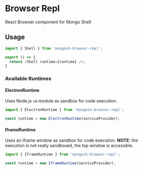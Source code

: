 # Browser Repl

React Browser component for Mongo Shell

## Usage

``` js
import { Shell } from 'mongosh-browser-repl';

export () => {
  return <Shell runtime={runtime} />;
}
```

### Available Runtimes

#### ElectronRuntime

Uses Node.js `vm` module as sandbox for code execution.

``` js
import { ElectronRuntime } from 'mongosh-browser-repl';

const runtime = new ElectronRuntime(serviceProvider);
```

#### IframeRuntime

Uses an iframe window as sandbox for code execution. **NOTE:** the execution is not really sandboxed, the top window is accessible.

``` js
import { IframeRuntime } from 'mongosh-browser-repl';

const runtime = new IframeRuntime(serviceProvider);
```